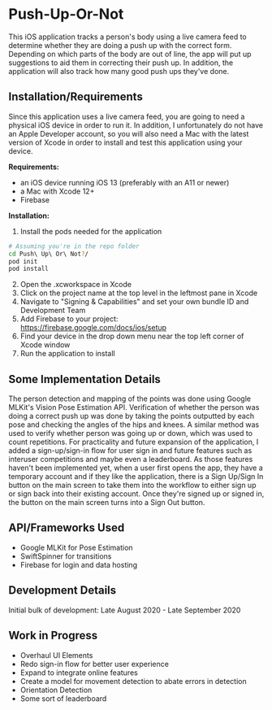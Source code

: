 # Push-Up-Or-Not
This iOS application tracks a person's body using a live camera feed to determine whether they are doing a push up with the correct form. Depending on which parts of the body are out of line, the app will put up suggestions to aid them in correcting their push up. In addition, the application will also track how many good push ups they've done. 

## Installation/Requirements
Since this application uses a live camera feed, you are going to need a physical iOS device in order to run it. In addition, I unfortunately do not have an Apple Developer account, so you will also need a Mac with the latest version of Xcode in order to install and test this application using your device. 

**Requirements:**
- an iOS device running iOS 13 (preferably with an A11 or newer)
- a Mac with Xcode 12+
- Firebase

**Installation:**
1. Install the pods needed for the application
```bash
# Assuming you're in the repo folder
cd Push\ Up\ Or\ Not?/
pod init
pod install
```
2. Open the .xcworkspace in Xcode
3. Click on the project name at the top level in the leftmost pane in Xcode
4. Navigate to "Signing & Capabilities" and set your own bundle ID and Development Team
5. Add Firebase to your project: https://firebase.google.com/docs/ios/setup
6. Find your device in the drop down menu near the top left corner of Xcode window
7. Run the application to install

## Some Implementation Details
The person detection and mapping of the points was done using Google MLKit's Vision Pose Estimation API. Verification of whether the person was doing a correct push up was done by taking the points outputted by each pose and checking the angles of the hips and knees. A similar method was used to verify whether person was going up or down, which was used to count repetitions. For practicality and future expansion of the application, I added a sign-up/sign-in flow for user sign in and future features such as interuser competitions and maybe even a leaderboard. As those features haven't been implemented yet, when a user first opens the app, they have a temporary account and if they like the application, there is a Sign Up/Sign In button on the main screen to take them into the workflow to either sign up or sign back into their existing account. Once they're signed up or signed in, the button on the main screen turns into a Sign Out button.  

## API/Frameworks Used
- Google MLKit for Pose Estimation
- SwiftSpinner for transitions
- Firebase for login and data hosting

## Development Details
Initial bulk of development: Late August 2020 - Late September 2020

## Work in Progress
- Overhaul UI Elements
- Redo sign-in flow for better user experience
- Expand to integrate online features
- Create a model for movement detection to abate errors in detection
- Orientation Detection
- Some sort of leaderboard
